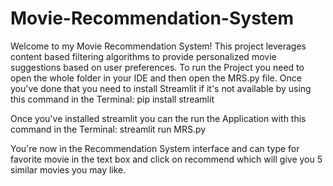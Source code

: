 # Movie-Recommendation-System
Welcome to my Movie Recommendation System! This project leverages content based filtering algorithms to provide personalized movie suggestions based on user preferences.
To run the Project you need to open the whole folder in your IDE and then open the MRS.py file.
Once you've done that you need to install Streamlit if it's not available by using this command in the Terminal:
pip install streamlit

Once you've installed streamlit you can the run the Application with this command in the Terminal:
streamlit run MRS.py

You're now in the Recommendation System interface and can type for favorite movie in the text box and click on recommend which will give you 5 similar movies you may like.
